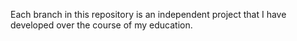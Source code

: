 Each branch in this repository is an independent project that I have developed over the course of my education.
